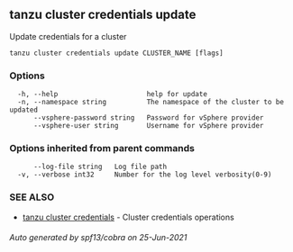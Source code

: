 ## tanzu cluster credentials update

Update credentials for a cluster

```
tanzu cluster credentials update CLUSTER_NAME [flags]
```

### Options

```
  -h, --help                      help for update
  -n, --namespace string          The namespace of the cluster to be updated
      --vsphere-password string   Password for vSphere provider
      --vsphere-user string       Username for vSphere provider
```

### Options inherited from parent commands

```
      --log-file string   Log file path
  -v, --verbose int32     Number for the log level verbosity(0-9)
```

### SEE ALSO

* [tanzu cluster credentials](tanzu_cluster_credentials.md)	 - Cluster credentials operations

###### Auto generated by spf13/cobra on 25-Jun-2021
